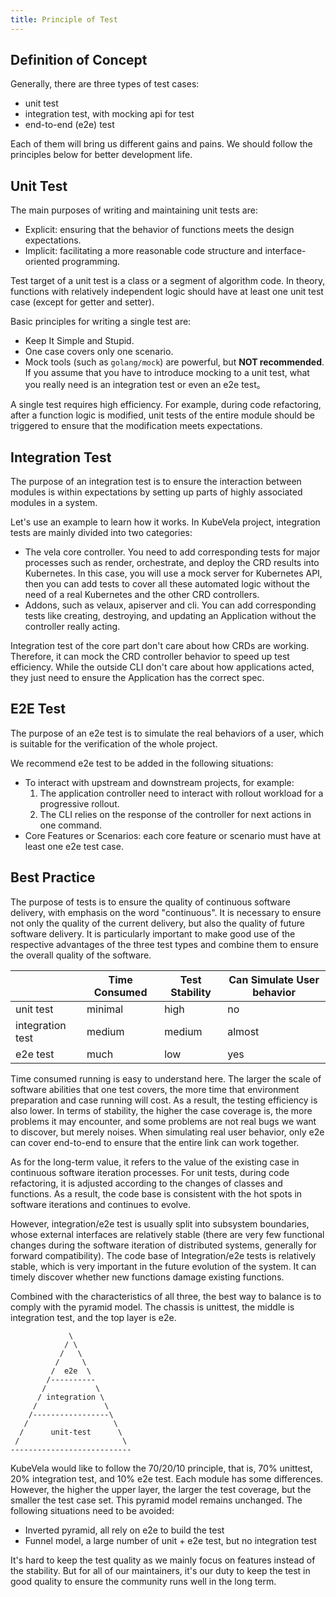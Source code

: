 ```yaml
---
title: Principle of Test
---
```


## Definition of Concept

Generally, there are three types of test cases:

- unit test
- integration test, with mocking api for test
- end-to-end (e2e) test

Each of them will bring us different gains and pains. We should follow the principles below for better development life.

## Unit Test

The main purposes of writing and maintaining unit tests are:

- Explicit: ensuring that the behavior of functions meets the design expectations. 
- Implicit: facilitating a more reasonable code structure and interface-oriented programming.

Test target of a unit test is a class or a segment of algorithm code. In theory, functions with relatively independent logic should have at least one unit test case (except for getter and setter).

Basic principles for writing a single test are:

- Keep It Simple and Stupid.
- One case covers only one scenario.
- Mock tools (such as `golang/mock`) are powerful, but **NOT recommended**. If you assume that you have to introduce mocking to a unit test, what you really need is an integration test or even an e2e test。

A single test requires high efficiency. For example, during code refactoring, after a function logic is modified, unit tests of the entire module should be triggered to ensure that the modification meets expectations.

## Integration Test

The purpose of an integration test is to ensure the interaction between modules is within expectations by setting up parts of highly associated modules in a system.

Let's use an example to learn how it works. In KubeVela project, integration tests are mainly divided into two categories:

- The vela core controller. You need to add corresponding tests for major processes such as render, orchestrate, and deploy the CRD results into Kubernetes. In this case, you will use a mock server for Kubernetes API, then you can add tests to cover all these automated logic without the need of a real Kubernetes and the other CRD controllers.
- Addons, such as velaux, apiserver and cli. You can add corresponding tests like creating, destroying, and updating an Application without the controller really acting.

Integration test of the core part don't care about how CRDs are working. Therefore, it can mock the CRD controller behavior to speed up test efficiency. While the outside CLI don't care about how applications acted, they just need to ensure the Application has the correct spec.

## E2E Test

The purpose of an e2e test is to simulate the real behaviors of a user, which is suitable for the verification of the whole project.

We recommend e2e test to be added in the following situations:

-  To interact with upstream and downstream projects, for example:
   1. The application controller need to interact with rollout workload for a progressive rollout.
   1. The CLI relies on the response of the controller for next actions in one command.
-  Core Features or Scenarios: each core feature or scenario must have at least one e2e test case.

## Best Practice

The purpose of tests is to ensure the quality of continuous software delivery, with emphasis on the word "continuous". It is necessary to ensure not only the quality of the current delivery, but also the quality of future software delivery. It is particularly important to make good use of the respective advantages of the three test types and combine them to ensure the overall quality of the software.

|  | Time Consumed | Test Stability | Can Simulate User behavior |
| --- | --- | --- | --- |
| unit test | minimal | high | no |
| integration test | medium | medium | almost |
| e2e test | much  | low | yes |

Time consumed running is easy to understand here. The larger the scale of software abilities that one test covers, the more time that environment preparation and case running will cost. As a result, the testing efficiency is also lower.
In terms of stability, the higher the case coverage is, the more problems it may encounter, and some problems are not real bugs we want to discover, but merely noises. When simulating real user behavior, only e2e can cover end-to-end to ensure that the entire link can work together.

As for the long-term value, it refers to the value of the existing case in continuous software iteration processes. For unit tests, during code refactoring, it is adjusted according to the changes of classes and functions. As a result, the code base is consistent with the hot spots in software iterations and continues to evolve. 

However, integration/e2e test is usually split into subsystem boundaries, whose external interfaces are relatively stable (there are very few functional changes during the software iteration of distributed systems, generally for forward compatibility). The code base of Integration/e2e tests is relatively stable, which is very important in the future evolution of the system. It can timely discover whether new functions damage existing functions.

Combined with the characteristics of all three, the best way to balance is to comply with the pyramid model. The chassis is unittest, the middle is integration test, and the top layer is e2e.

```
             \                        
            / \                       
           /   \                      
          /     \                     
         /  e2e  \                    
        /----------                   
       /           \                  
      / integration \                 
     /               \                
    /-----------------\               
   /                   \              
  /      unit-test      \             
 /                       \            
---------------------------           
```

KubeVela would like to follow the 70/20/10 principle, that is, 70% unittest, 20% integration test, and 10% e2e test. Each module has some differences. However, the higher the upper layer, the larger the test coverage, but the smaller the test case set. This pyramid model remains unchanged. The following situations need to be avoided:
-  Inverted pyramid, all rely on e2e to build the test
-  Funnel model, a large number of unit + e2e test, but no integration test

It's hard to keep the test quality as we mainly focus on features instead of the stability. But for all of our maintainers, it's our duty to keep the test in good quality to ensure the community runs well in the long term.